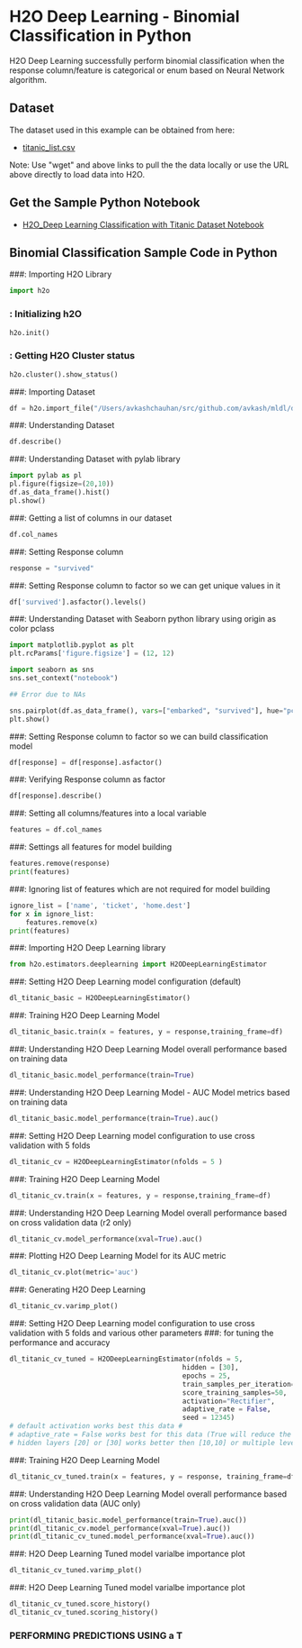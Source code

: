 # H2O Deep Learning - Binomial Classification in Python # 

H2O Deep Learning successfully perform binomial classification when the response column/feature is categorical or enum based on Neural Network algorithm. 

## Dataset ##
The dataset used in this example can be obtained from here:
 - [titanic_list.csv](https://raw.githubusercontent.com/Avkash/mldl/master/data/titanic_list.csv)

Note: Use "wget" and above links to pull the the data locally or use the URL above directly to load data into H2O.
  
## Get the Sample Python Notebook ##
  - [H2O_Deep Learning Classification with Titanic Dataset Notebook](https://github.com/Avkash/mldl/blob/master/notebook/h2o/H2O_DeepLearning_Classification_titanic.ipynb)
  
## Binomial Classification Sample Code in Python ##

###: Importing H2O Library
```python
import h2o
```


### : Initializing h2O
```python
h2o.init()
```


### : Getting H2O Cluster status
```python
h2o.cluster().show_status()
```

###: Importing Dataset
```python
df = h2o.import_file("/Users/avkashchauhan/src/github.com/avkash/mldl/data/titanic_list.csv")
```


###: Understanding Dataset
```python
df.describe()
```


###: Understanding Dataset with pylab library
```python
import pylab as pl
pl.figure(figsize=(20,10))
df.as_data_frame().hist()
pl.show()
```


###: Getting a list of columns in our dataset
```python
df.col_names
```


###: Setting Response column
```python
response = "survived"
```


###: Setting Response column to factor so we can get unique values in it
```python
df['survived'].asfactor().levels()
```


###: Understanding Dataset with Seaborn python library using origin as color pclass
```python
import matplotlib.pyplot as plt
plt.rcParams['figure.figsize'] = (12, 12)

import seaborn as sns
sns.set_context("notebook")

## Error due to NAs

sns.pairplot(df.as_data_frame(), vars=["embarked", "survived"], hue="pclass");
plt.show()
```


###: Setting Response column to factor so we can build classification model
```python
df[response] = df[response].asfactor()
```


###: Verifying Response column as factor 
```python
df[response].describe()
```


###: Setting all columns/features into a local variable
```python
features = df.col_names
```


###: Settings all features for model building
```python
features.remove(response)
print(features)
```


###: Ignoring list of features which are not required for model building
```python
ignore_list = ['name', 'ticket', 'home.dest']
for x in ignore_list:
    features.remove(x)
print(features)    
```


###: Importing H2O Deep Learning library
```python
from h2o.estimators.deeplearning import H2ODeepLearningEstimator
```


###: Setting H2O Deep Learning model configuration (default)
```python
dl_titanic_basic = H2ODeepLearningEstimator()
```


###: Training H2O Deep Learning Model 
```python
dl_titanic_basic.train(x = features, y = response,training_frame=df)
```


###: Understanding H2O Deep Learning Model overall performance based on training data
```python
dl_titanic_basic.model_performance(train=True)
```


###: Understanding H2O Deep Learning Model - AUC Model metrics based on training data
```python
dl_titanic_basic.model_performance(train=True).auc()
```


###: Setting H2O Deep Learning model configuration to use cross validation with 5 folds
```python
dl_titanic_cv = H2ODeepLearningEstimator(nfolds = 5 )
```


###: Training H2O Deep Learning Model
```python
dl_titanic_cv.train(x = features, y = response,training_frame=df)
```


###: Understanding H2O Deep Learning Model overall performance based on cross validation data (r2 only)
```python
dl_titanic_cv.model_performance(xval=True).auc()
```


###: Plotting H2O Deep Learning Model for its AUC metric 
```python
dl_titanic_cv.plot(metric='auc')
```


###: Generating H2O Deep Learning 
```python
dl_titanic_cv.varimp_plot()
```


###: Setting H2O Deep Learning model configuration to use cross validation with 5 folds and various other parameters
###: for tuning the performance and accuracy
```python
dl_titanic_cv_tuned = H2ODeepLearningEstimator(nfolds = 5,
                                           hidden = [30],
                                           epochs = 25,
                                           train_samples_per_iteration=20,
                                           score_training_samples=50,
                                           activation="Rectifier",
                                           adaptive_rate = False,
                                           seed = 12345)
# default activation works best this data #
# adaptive_rate = False works best for this data (True will reduce the accuracy) #
# hidden layers [20] or [30] works better then [10,10] or multiple levels #
```


###: Training H2O Deep Learning Model 
```python
dl_titanic_cv_tuned.train(x = features, y = response, training_frame=df)
```


###: Understanding H2O Deep Learning Model overall performance based on cross validation data (AUC only)
```python
print(dl_titanic_basic.model_performance(train=True).auc())
print(dl_titanic_cv.model_performance(xval=True).auc())
print(dl_titanic_cv_tuned.model_performance(xval=True).auc())
```


###:  H2O Deep Learning Tuned model varialbe importance plot
```python
dl_titanic_cv_tuned.varimp_plot()
```


###:  H2O Deep Learning Tuned model varialbe importance plot
```python
dl_titanic_cv_tuned.score_history()
dl_titanic_cv_tuned.scoring_history()
```


### PERFORMING PREDICTIONS USING a T
